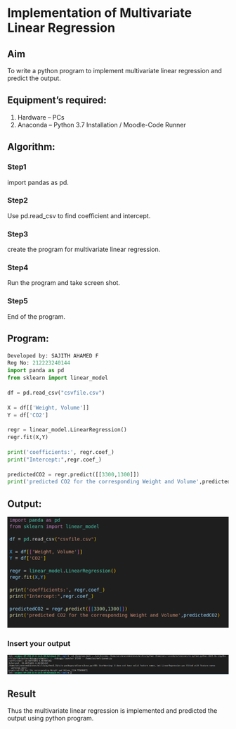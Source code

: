 # Implementation of Multivariate Linear Regression
## Aim
To write a python program to implement multivariate linear regression and predict the output.
## Equipment’s required:
1.	Hardware – PCs
2.	Anaconda – Python 3.7 Installation / Moodle-Code Runner
## Algorithm:
### Step1
import pandas as pd.

### Step2
Use pd.read_csv to find coefficient and intercept.

### Step3
create the program for multivariate linear regression.

### Step4
Run the program and take screen shot.

### Step5
End of the program.

## Program:
```Python
Developed by: SAJITH AHAMED F
Reg No: 212223240144
import panda as pd
from sklearn import linear_model

df = pd.read_csv("csvfile.csv")

X = df[['Weight, Volume']]
Y = df['CO2']

regr = linear_model.LinearRegression()
regr.fit(X,Y)

print('coefficients:', regr.coef_)
print("Intercept:",regr.coef_)

predictedCO2 = regr.predict([[3300,1300]])
print('predicted CO2 for the corresponding Weight and Volume',predictedCO2)
```
## Output:
![alt text](image.png)
### Insert your output
![alt text](image-1.png)
## Result
Thus the multivariate linear regression is implemented and predicted the output using python program.